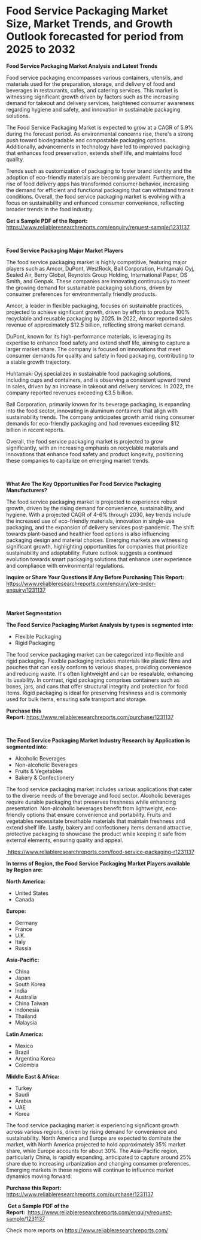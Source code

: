 <p><h1>Food Service Packaging Market Size, Market Trends, and Growth Outlook forecasted for period from 2025 to 2032</h1></p><p><strong>Food Service Packaging Market Analysis and Latest Trends</strong></p>
<p><p>Food service packaging encompasses various containers, utensils, and materials used for the preparation, storage, and delivery of food and beverages in restaurants, cafes, and catering services. This market is witnessing significant growth driven by factors such as the increasing demand for takeout and delivery services, heightened consumer awareness regarding hygiene and safety, and innovation in sustainable packaging solutions.</p><p>The Food Service Packaging Market is expected to grow at a CAGR of 5.9% during the forecast period. As environmental concerns rise, there's a strong push toward biodegradable and compostable packaging options. Additionally, advancements in technology have led to improved packaging that enhances food preservation, extends shelf life, and maintains food quality.</p><p>Trends such as customization of packaging to foster brand identity and the adoption of eco-friendly materials are becoming prevalent. Furthermore, the rise of food delivery apps has transformed consumer behavior, increasing the demand for efficient and functional packaging that can withstand transit conditions. Overall, the food service packaging market is evolving with a focus on sustainability and enhanced consumer convenience, reflecting broader trends in the food industry.</p></p>
<p><strong>Get a Sample PDF of the Report:&nbsp;</strong> <a href="https://www.reliableresearchreports.com/enquiry/request-sample/1231137?utm_campaign=2119&utm_medium=2&utm_source=Github&utm_content=ia&utm_term=15022025&utm_id=food-service-packaging">https://www.reliableresearchreports.com/enquiry/request-sample/1231137</a></p>
<p>&nbsp;</p>
<p><strong>Food Service Packaging Major Market Players</strong></p>
<p><p>The food service packaging market is highly competitive, featuring major players such as Amcor, DuPont, WestRock, Ball Corporation, Huhtamaki Oyj, Sealed Air, Berry Global, Reynolds Group Holding, International Paper, DS Smith, and Genpak. These companies are innovating continuously to meet the growing demand for sustainable packaging solutions, driven by consumer preferences for environmentally friendly products.</p><p>Amcor, a leader in flexible packaging, focuses on sustainable practices, projected to achieve significant growth, driven by efforts to produce 100% recyclable and reusable packaging by 2025. In 2022, Amcor reported sales revenue of approximately $12.5 billion, reflecting strong market demand.</p><p>DuPont, known for its high-performance materials, is leveraging its expertise to enhance food safety and extend shelf life, aiming to capture a larger market share. The company is focused on innovations that meet consumer demands for quality and safety in food packaging, contributing to a stable growth trajectory.</p><p>Huhtamaki Oyj specializes in sustainable food packaging solutions, including cups and containers, and is observing a consistent upward trend in sales, driven by an increase in takeout and delivery services. In 2022, the company reported revenues exceeding €3.5 billion.</p><p>Ball Corporation, primarily known for its beverage packaging, is expanding into the food sector, innovating in aluminum containers that align with sustainability trends. The company anticipates growth amid rising consumer demands for eco-friendly packaging and had revenues exceeding $12 billion in recent reports.</p><p>Overall, the food service packaging market is projected to grow significantly, with an increasing emphasis on recyclable materials and innovations that enhance food safety and product longevity, positioning these companies to capitalize on emerging market trends.</p></p>
<p>&nbsp;</p>
<p><strong>What Are The Key Opportunities For Food Service Packaging Manufacturers?</strong></p>
<p><p>The food service packaging market is projected to experience robust growth, driven by the rising demand for convenience, sustainability, and hygiene. With a projected CAGR of 4-6% through 2030, key trends include the increased use of eco-friendly materials, innovation in single-use packaging, and the expansion of delivery services post-pandemic. The shift towards plant-based and healthier food options is also influencing packaging design and material choices. Emerging markets are witnessing significant growth, highlighting opportunities for companies that prioritize sustainability and adaptability. Future outlook suggests a continued evolution towards smart packaging solutions that enhance user experience and compliance with environmental regulations.</p></p>
<p><strong>Inquire or Share Your Questions If Any Before Purchasing This Report:</strong> <a href="https://www.reliableresearchreports.com/enquiry/pre-order-enquiry/1231137?utm_campaign=2119&utm_medium=2&utm_source=Github&utm_content=ia&utm_term=15022025&utm_id=food-service-packaging">https://www.reliableresearchreports.com/enquiry/pre-order-enquiry/1231137</a></p>
<p>&nbsp;</p>
<p><strong>Market Segmentation</strong></p>
<p><strong>The Food Service Packaging Market Analysis by types is segmented into:</strong></p>
<p><ul><li>Flexible Packaging</li><li>Rigid Packaging</li></ul></p>
<p><p>The food service packaging market can be categorized into flexible and rigid packaging. Flexible packaging includes materials like plastic films and pouches that can easily conform to various shapes, providing convenience and reducing waste. It's often lightweight and can be resealable, enhancing its usability. In contrast, rigid packaging comprises containers such as boxes, jars, and cans that offer structural integrity and protection for food items. Rigid packaging is ideal for preserving freshness and is commonly used for bulk items, ensuring safe transport and storage.</p></p>
<p><strong>Purchase this Report:&nbsp;</strong><a href="https://www.reliableresearchreports.com/purchase/1231137?utm_campaign=2119&utm_medium=2&utm_source=Github&utm_content=ia&utm_term=15022025&utm_id=food-service-packaging">https://www.reliableresearchreports.com/purchase/1231137</a></p>
<p>&nbsp;</p>
<p><strong>The Food Service Packaging Market Industry Research by Application is segmented into:</strong></p>
<p><ul><li>Alcoholic Beverages</li><li>Non-alcoholic Beverages</li><li>Fruits & Vegetables</li><li>Bakery & Confectionery</li></ul></p>
<p><p>The food service packaging market includes various applications that cater to the diverse needs of the beverage and food sector. Alcoholic beverages require durable packaging that preserves freshness while enhancing presentation. Non-alcoholic beverages benefit from lightweight, eco-friendly options that ensure convenience and portability. Fruits and vegetables necessitate breathable materials that maintain freshness and extend shelf life. Lastly, bakery and confectionery items demand attractive, protective packaging to showcase the product while keeping it safe from external elements, ensuring quality and appeal.</p></p>
<p><a href="https://www.reliableresearchreports.com/food-service-packaging-r1231137?utm_campaign=2119&utm_medium=2&utm_source=Github&utm_content=ia&utm_term=15022025&utm_id=food-service-packaging">&nbsp;https://www.reliableresearchreports.com/food-service-packaging-r1231137</a></p>
<p><strong>In terms of Region, the Food Service Packaging Market Players available by Region are:</strong></p>
<p>
    <p> <strong> North America: </strong>
        <ul>
            <li>United States</li>
            <li>Canada</li>
        </ul>
        </p> 
    <p> <strong> Europe: </strong>
        <ul>
            <li>Germany</li>
            <li>France</li>
            <li>U.K.</li>
            <li>Italy</li>
            <li>Russia</li>
        </ul>
        </p> 
    <p> <strong> Asia-Pacific: </strong>
        <ul>
            <li>China</li>
            <li>Japan</li>
            <li>South Korea</li>
            <li>India</li>
            <li>Australia</li>
            <li>China Taiwan</li>
            <li>Indonesia</li>
            <li>Thailand</li>
            <li>Malaysia</li>
        </ul>
        </p> 
    <p> <strong> Latin America: </strong>
        <ul>
            <li>Mexico</li>
            <li>Brazil</li>
            <li>Argentina Korea</li>
            <li>Colombia</li>
        </ul>
        </p> 
    <p> <strong> Middle East & Africa: </strong>
        <ul>
            <li>Turkey</li>
            <li>Saudi</li>
            <li>Arabia</li>
            <li>UAE</li>
            <li>Korea</li>
        </ul>
    </p>
    </p>
<p><p>The food service packaging market is experiencing significant growth across various regions, driven by rising demand for convenience and sustainability. North America and Europe are expected to dominate the market, with North America projected to hold approximately 35% market share, while Europe accounts for about 30%. The Asia-Pacific region, particularly China, is rapidly expanding, anticipated to capture around 25% share due to increasing urbanization and changing consumer preferences. Emerging markets in these regions will continue to influence market dynamics moving forward.</p></p>
<p><strong>Purchase this Report: </strong><a href="https://www.reliableresearchreports.com/purchase/1231137?utm_campaign=2119&utm_medium=2&utm_source=Github&utm_content=ia&utm_term=15022025&utm_id=food-service-packaging">https://www.reliableresearchreports.com/purchase/1231137</a></p>
<p>&nbsp;<strong>Get a Sample PDF of the Report:&nbsp;&nbsp;</strong><a href="https://www.reliableresearchreports.com/enquiry/request-sample/1231137?utm_campaign=2119&utm_medium=2&utm_source=Github&utm_content=ia&utm_term=15022025&utm_id=food-service-packaging">https://www.reliableresearchreports.com/enquiry/request-sample/1231137</a></p>
<p><strong></strong></p>
<p>Check more reports on <a href="https://www.reliableresearchreports.com/?utm_campaign=2119&utm_medium=2&utm_source=Github&utm_content=ia&utm_term=15022025&utm_id=food-service-packaging">https://www.reliableresearchreports.com/</a></p>